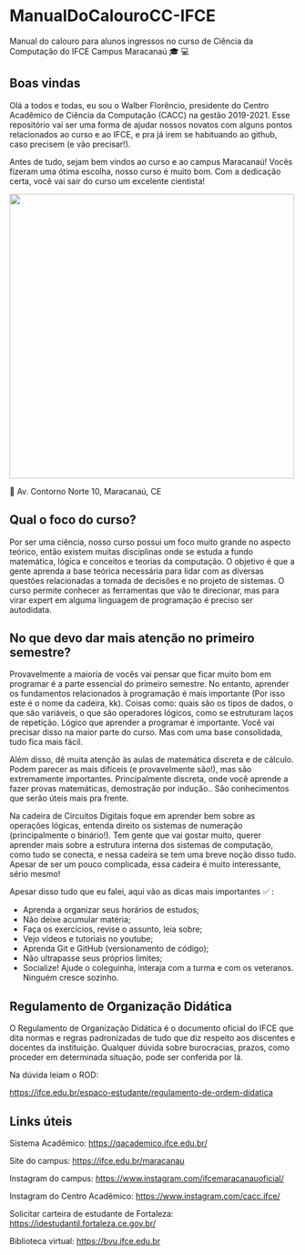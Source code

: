 # ManualDoCalouroCC-IFCE
Manual do calouro para alunos ingressos no curso de Ciência da Computação do IFCE Campus Maracanaú :mortar_board: :computer:

<h2> Boas vindas </h2>

Olá a todos e todas, eu sou o Walber Florêncio, presidente do Centro Acadêmico de Ciência da Computação (CACC) na gestão 2019-2021. Esse repositório vai ser uma forma de ajudar nossos novatos com alguns pontos relacionados ao curso e ao IFCE, e pra já irem se habituando ao github, caso precisem (e vão precisar!).

Antes de tudo, sejam bem vindos ao curso e ao campus Maracanaú! Vocês fizeram uma ótima escolha, nosso curso é muito bom. Com a dedicação certa, você vai sair do curso um excelente cientista!

<img src="https://user-images.githubusercontent.com/59696629/156677627-49141548-22bb-4b00-b356-589d1e67da7e.png" width="500">

:pushpin: Av. Contorno Norte 10, Maracanaú, CE

<h2> Qual o foco do curso? </h2>

Por ser uma ciência, nosso curso possui um foco muito grande no aspecto teórico, então existem muitas disciplinas onde se estuda a fundo matemática, lógica e conceitos e teorias da computação. O objetivo é que a gente aprenda a base teórica necessária para lidar com as diversas questões relacionadas a tomada de decisões e no projeto de sistemas. O curso permite conhecer as ferramentas que vão te direcionar, mas para virar expert em alguma linguagem de programação é preciso ser autodidata.

<h2> No que devo dar mais atenção no primeiro semestre? </h2>

Provavelmente a maioria de vocês vai pensar que ficar muito bom em programar é a parte essencial do primeiro semestre. No entanto, aprender os fundamentos relacionados à programação é mais importante (Por isso este é o nome da cadeira, kk). Coisas como: quais são os tipos de dados, o que são variáveis, o que são operadores lógicos, como se estruturam laços de repetição. Lógico que aprender a programar é importante. Você vai precisar disso na maior parte do curso. Mas com uma base consolidada, tudo fica mais fácil.

Além disso, dê muita atenção às aulas de matemática discreta e de cálculo. Podem parecer as mais difíceis (e provavelmente são!), mas são extremamente importantes. Principalmente discreta, onde você aprende a fazer provas matemáticas, demostração por indução.. São conhecimentos que serão úteis mais pra frente.

Na cadeira de Circuitos Digitais foque em aprender bem sobre as operações lógicas, entenda direito os sistemas de numeração (principalmente o binário!). Tem gente que vai gostar muito, querer aprender mais sobre a estrutura interna dos sistemas de computação, como tudo se conecta, e nessa cadeira se tem uma breve noção disso tudo. Apesar de ser um pouco complicada, essa cadeira é muito interessante, sério mesmo!

Apesar disso tudo que eu falei, aqui vão as dicas mais importantes :white_check_mark: :

- Aprenda a organizar seus horários de estudos;
- Não deixe acumular matéria;
- Faça os exercícios, revise o assunto, leia sobre;
- Vejo vídeos e tutoriais no youtube;
- Aprenda Git e GitHub (versionamento de código);
- Não ultrapasse seus próprios limites;
- Socialize! Ajude o coleguinha, interaja com  a turma e com os veteranos. Ninguém cresce sozinho.

<h2> Regulamento de Organização Didática </h2>

O Regulamento de Organização Didática é o documento oficial do IFCE que dita normas e regras padronizadas de tudo que diz respeito aos discentes e docentes da instituição.
Qualquer dúvida sobre burocracias, prazos, como proceder em determinada situação, pode ser conferida por lá.

Na dúvida leiam o ROD:

https://ifce.edu.br/espaco-estudante/regulamento-de-ordem-didatica



<h2> Links úteis </h2>

Sistema Acadêmico: https://qacademico.ifce.edu.br/

Site do campus: https://ifce.edu.br/maracanau

Instagram do campus: https://www.instagram.com/ifcemaracanauoficial/

Instagram do Centro Acadêmico: https://www.instagram.com/cacc.ifce/

Solicitar carteira de estudante de Fortaleza: https://idestudantil.fortaleza.ce.gov.br/

Biblioteca virtual: https://bvu.ifce.edu.br
